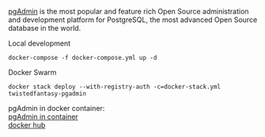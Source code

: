 [pgAdmin](https://www.pgadmin.org/) is the most popular and feature rich Open Source administration and development platform for
PostgreSQL, the most advanced Open Source database in the world.

Local development
```
docker-compose -f docker-compose.yml up -d
```

Docker Swarm
```
docker stack deploy --with-registry-auth -c=docker-stack.yml twistedfantasy-pgadmin
```

pgAdmin in docker container:</br>
[pgAdmin in container](https://www.pgadmin.org/docs/pgadmin4/latest/container_deployment.html)</br>
[docker hub](https://hub.docker.com/r/dpage/pgadmin4)
